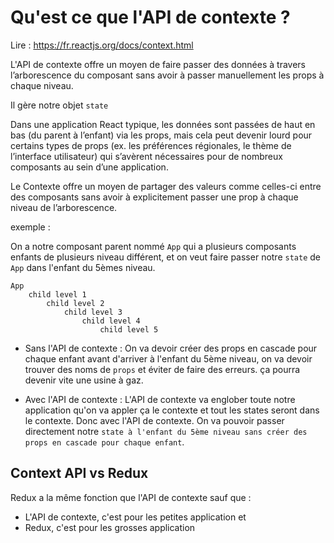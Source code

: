 # Qu'est ce que l'API de contexte ?

Lire : https://fr.reactjs.org/docs/context.html

L'API de contexte offre un moyen de faire passer des données à travers l’arborescence du composant sans avoir à passer manuellement les props à chaque niveau.

Il gère notre objet `state`

Dans une application React typique, les données sont passées de haut en bas (du parent à l’enfant) via les props, mais cela peut devenir lourd pour certains types de props (ex. les préférences régionales, le thème de l’interface utilisateur) qui s’avèrent nécessaires pour de nombreux composants au sein d’une application. 

Le Contexte offre un moyen de partager des valeurs comme celles-ci entre des composants sans avoir à explicitement passer une prop à chaque niveau de l’arborescence.

exemple : 

On a notre composant parent nommé `App` qui a plusieurs composants enfants de plusieurs niveau différent, et on veut faire passer notre `state` de `App` dans l'enfant du 5èmes niveau.

    App
        child level 1
            child level 2
                child level 3
                    child level 4
                        child level 5 

- Sans l'API de contexte : On va devoir créer des props en cascade pour chaque enfant avant d'arriver à l'enfant du 5ème niveau, on va devoir trouver des noms de `props` et éviter de faire des erreurs. ça pourra devenir vite une usine à gaz.

- Avec l'API de contexte : L'API de contexte va englober toute notre application qu'on va appler ça le contexte et tout les states seront dans le contexte. Donc avec l'API de contexte. On va pouvoir passer directement notre `state à l'enfant du 5ème niveau sans créer des props en cascade pour chaque enfant`.

## Context API vs Redux

Redux a la même fonction que l'API de contexte sauf que :

- L'API de contexte, c'est pour les petites application
et
- Redux, c'est pour les grosses application
